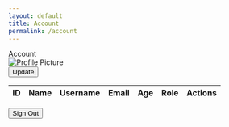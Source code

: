 ```yaml
---
layout: default
title: Account
permalink: /account
---
```

<html>
<body>
  <div class="main">
        <div class="container">
            <div class="header">
                <div class="title">Account</div>
            </div>
            <div class="profile-section" id="profileSection">
                <div class="profile-picture">
                    <img src="https://github.com/The-GPT-Warriors/ASLFrontend/assets/107821010/52cd3a28-b6b5-44d2-a9d8-a1f7c50410c0" alt="Profile Picture">
                </div>
                <div class="profile-details">
                    <button onclick="updateProfile()">Update</button>
                </div>
            </div>
            <div></div>
            <table>
                <thead>
                    <tr>
                        <th>ID</th>
                        <th>Name</th>
                        <th>Username</th>
                        <th>Email</th>
                        <th>Age</th>
                        <th>Role</th>
                        <th id="action">Actions</th>
                    </tr>
                </thead>
                <tbody id="userDataContainer">
                    <!-- Add rows with user data -->
                </tbody>
            </table>
            <button onclick="signOut()">Sign Out</button>
        </div>
    </div>
  <script>
    function fetchUserData() {
    var requestOptions = {
        method: 'GET',
        mode: 'cors',
        cache: 'default',
        credentials: 'include',
      };
    fetch("http://localhost:8085/api/person/jwt", requestOptions)
        .then(response => {
            if (!response.ok) {
                const errorMsg = 'Login error: ' + response.status;
                    console.log(errorMsg);
                    switch (response.status) {
                        case 401:
                            alert("Please log into your account");
                            window.location.href = "{{site.baseurl}}/login";
                            break;
                        case 403:
                            alert("Access forbidden. You do not have permission to access this resource.");
                            break;
                        case 404:
                            alert("User not found. Please check your credentials.");
                            break;
                        default:
                            alert("Login failed. Please try again later.");
                    }
                    return Promise.reject('Login failed');
            }
            return response.json();
        })
        .then(data => {
            let deleteId = data.id;
            console.log(deleteId);
            const userProfileSection = document.getElementById("profileSection");
            const profilePicture = document.createElement('div');
            const profileDetails = document.createElement('div');
            profileDetails.classList.add('profile-details');
            const isAdmin = data.roles.some(role => role.name === "ROLE_ADMIN");
            const roles = data.roles.map(role => capitalizeFirstLetter(role.name.replace('ROLE_', '').toLowerCase())).join(', ');
            profileDetails.innerHTML = `
                <p><strong>Name:</strong> ${data.name}</p>
                <p><strong>Username:</strong> ${data.username}</p>
                <p><strong>Email:</strong> ${data.email}</p>
                <p><strong>Age:</strong> ${data.age}</p>
                <p><strong>Roles: </strong>${roles}</p>
            `;
            userProfileSection.appendChild(profileDetails);
            userProfileSection.dataset.isAdmin = isAdmin;
            fetchAllUserData();
        })
        .catch(error => console.log('error', error));
    }
      function fetchAllUserData() {
      var requestOptions = {
        method: 'GET',
        mode: 'cors',
        cache: 'default',
        credentials: 'include',
      };
      fetch("http://localhost:8085/api/person/", requestOptions)
        .then(response => {
                if (!response.ok) {
                    const errorMsg = 'Login error: ' + response.status;
                    console.log(errorMsg);
                    switch (response.status) {
                        case 401:
                            alert("Please log into your account");
                            window.location.href = "{{site.baseurl}}/login";
                            break;
                        case 403:
                            alert("Access forbidden. You do not have permission to access this resource.");
                            break;
                        case 404:
                            alert("User not found. Please check your credentials.");
                            break;
                        default:
                            alert("Login failed. Please try again later.");
                    }
                    return Promise.reject('Login failed');
                }
                return response.json();
            })
        .then(data => {
            const userDataContainer = document.getElementById("userDataContainer");
            userDataContainer.innerHTML = ``
            console.log(data);
            data.forEach(user => {
                const row = document.createElement('tr'); 
                const adminRole = user.roles.find(role => role.name === "ROLE_ADMIN");
                row.innerHTML = `
                    <td>${user.id}</td>
                    <td>${user.name}</td>
                    <td>${user.username}</td>
                    <td>${user.email}</td>
                    <td>${user.age}</td>
                    <td>${adminRole ? 'Admin' : (user.roles && user.roles.length > 0 ? capitalizeFirstLetter(user.roles[0].name.replace('ROLE_', '').toLowerCase()) : 'None')}</td>
                    <td></td
                `;
                const deleteCell = row.querySelector('td:last-child');
                deleteCell.appendChild(createDelete(user.id));
                userDataContainer.appendChild(row);
            });
        })
            .catch(error => console.log('error', error));
        }
        fetchUserData();
        function capitalizeFirstLetter(str) {
            return str.charAt(0).toUpperCase() + str.slice(1);
        }
        function updateProfile() {
            alert("Update functionality to be implemented soon!");
        }
        function deleteUser(userId) {
            const requestOptions = {
                method: 'DELETE',
                mode: 'cors',
                cache: 'default',
                credentials: 'include',
            };
            fetch('http://localhost:8085/api/person/delete/${userId}', requestOptions)
                .then(response => {
                    if (!response.ok) {
                        const errorMsg = 'Delete user error: ' + response.status;
                        console.log(errorMsg);
                        switch (response.status) {
                            case 401:
                                alert("Please log into your account");
                                window.location.href = "{{site.baseurl}}/login";
                                break;
                            case 403:
                                alert("Access forbidden. You do not have permission to delete this user.");
                                break;
                            case 404:
                                alert("User not found. Please check the user ID.");
                                break;
                            default:
                                alert("Delete user failed. Please try again later.");
                        }
                        return Promise.reject('Delete user failed');
                    }
                    return response.json();
                })
                .then(data => {
                    console.log('User deleted successfully:', data);
                })
                .catch(error => console.log('error', error));
        }
        function createDelete(userId) {
            const userProfileSection = document.getElementById("profileSection");
            const admin = (userProfileSection.dataset.isAdmin === 'true');
            const actions = document.getElementById('action')
            if (!admin) {
                actions.style.display = 'none';
                return null;
            }
            const deleteButton = document.createElement('BUTTON');
            deleteButton.innerText = 'Delete';
            deleteButton.onclick = function() {
                if (confirm('Are you sure you want to delete this user?')) {
                    deleteUser(userId);
                }
            };
            return deleteButton;
        }
        function signOut() {
            var requestOptions = {
            mode: 'cors',
            cache: 'no-cache',
            credentials: 'include',
            headers: {
                'Content-Type': 'application/json',
            },
            redirect: 'follow',
            };
            fetch("http://localhost:8085/logout", requestOptions)
            .then(response => {
                if (!response.ok) {
                const errorMsg = 'Sign Out error: ' + response.status;
                console.log(errorMsg);
                alert("Sign Out failed. Please try again.");
                return Promise.reject('Sign Out failed');
                } else {
                    alert("Sign Out successful");
                    document.cookie.split(";").forEach(function(c) { document.cookie = c.replace(/^ +/, "").replace(/=.*/, "=;expires=" + new Date().toUTCString() + ";path=/"); });
                    window.location.href = "{{site.baseurl}}/login";
                }
            })
            .catch(error => console.log('error', error));
        }
  </script>
</body>
</html>